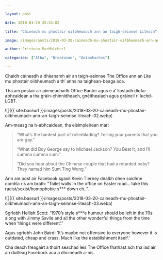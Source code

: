 ```yaml
---

layout: post

date: 2018-03-20 20:53:02

title: "Càineadh mu phostair oilbheumach ann an taigh-seinnse Lìteach"

image: /images/posts/2018-03-20-caineadh-mu-phostair-oilbheumach-ann-an-taigh-seinnse-liteach.webp

author: Crìstean MacMhìcheil

categories: ["Alba", "Breatainn", "Gnìomhachas"]

---
```


Chaidh càineadh a dhèanamh air an taigh-seinnse The Office ann an Lìte mu phostair oilbheumach a th’ anns na taighean-beaga aca.

Tha am postair air ainmeachadh Office Banter agus e a’ liostadh diofar abhcaidean a tha gràin-chinnidheach, gnèithealach agus gràineil ri luchd-LGBT.

![]({{ site.baseurl }}/images/posts/2018-03-20-caineadh-mu-phostair-oilbheumach-ann-an-taigh-seinnse-liteach-02.webp)

Am-measg na h-abhcaidean, tha eisimpleirean mar:

> “What’s the hardest part of rollerblading? Telling your parents that you are gay.”
>
> “What did Boy George say to Michael Jackson? You Beat It, and I’ll cumma cumma cum.”
>
> “Did you hear about the Chinese couple that had a retarded baby? They named him Sum Ting Wong.”

Ann am post air Facebook sgaoil Kevin Tierney dealbh dhen soidhne comhla ris am brath: “Toilet walls in the office on Easter road… take this racist/sexist/homophobic s\*\*\* down eh..”.

![]({{ site.baseurl }}/images/posts/2018-03-20-caineadh-mu-phostair-oilbheumach-ann-an-taigh-seinnse-liteach-03.webp)

Sgrìobh Hellish Scott: “1970’s style s\*\*\*e humour should be left in the 70s along with Jimmy Savile and all the other wonderful things from the time when ‘things were different’.”

Agus sgrìobh John Baird: ‘It’s maybe not offensive to everyone however it is outdated, cheap and crass. Much like the establishment itself.’

Cha deach freagairt a thoirt seachad leis The Office fhathast ach tha iad air an duilleag Facebook aca a dhùineadh a-nis.
